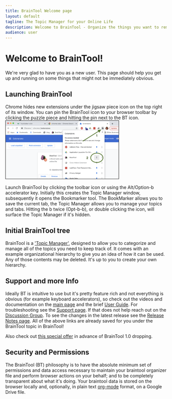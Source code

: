 ```yaml
---
title: BrainTool Welcome page
layout: default
tagline: The Topic Manager for your Online Life
description: Welcome to BrainTool - Organize the things you want to remember and get back to, control your browser, focus your attention.
audience: user
---
```


# Welcome to BrainTool!

We're very glad to have you as a new user. This page should help you get up and running on some things that might not be immediately obvious.

## Launching BrainTool

Chrome hides new extensions under the jigsaw piece icon on the top right of its window. You can pin the BrainTool icon to your browser toolbar by clicking the puzzle piece and hitting the pin next to the BT icon. 
<br/>
<img src="/site/initialInstall.png" alt="initial install" style="border:solid; border-width:thin; width:70%;">

Launch BrainTool by clicking the toolbar icon or using the Alt/Option-b accelerator key. Initially this creates the Topic Manager window, subsequently it opens the Bookmarker tool. The BookMarker allows you to save the current tab, the Topic Manager allows you to manage your topics and tabs. Hitting the b twice (Opt-b-b), or double clicking the icon, will surface the Topic Manager if it's hidden.

## Initial BrainTool tree
BrainTool is a ['Topic Manager'](https://braintool.org/2021/05/15/Organizing-your-life-with-a-Topic-Manager.html), designed to allow you to categorize and manage all of the topics you need to keep track of. It comes with an example organizational hierarchy to give you an idea of how it can be used. Any of those contents may be deleted. It's up to you to create your own hierarchy.

## Support and more Info
Ideally BT is intuitive to use but it's pretty feature rich and not everything is obvious (for example keyboard accelerators), so check out the videos and documentation on the [main page](https://braintool.org) and the brief [User Guide](userGuide). For troubleshooting see the [Support page](../support). If that does not help reach out on the [Discussion Group](https://groups.google.com/u/2/g/braintool-discussion). To see the changes in the latest release see the [Release Notes page](releaseNotes.md). All of the above links are already saved for you under the BrainTool topic in BrainTool!

Also check out [this special offer](../pricing.md) in advance of BrainTool 1.0 dropping.

## Security and Permissions
The BrainTool (BT) philosophy is to have the absolute minimum set of permissions and data access necessary to maintain your braintool organizer file and perform browser actions on your behalf; and to be completely transparent about what it's doing. Your braintool data is stored on the browser locally and, optionally, in plain text [org-mode](https://orgmode.org) format, on a Google Drive file.
